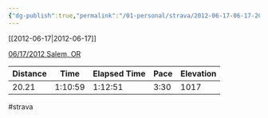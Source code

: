 ```yaml
---
{"dg-publish":true,"permalink":"/01-personal/strava/2012-06-17-06-17-2012-salem-or/"}
---
```



[[2012-06-17\|2012-06-17]]

[06/17/2012 Salem, OR](https://www.strava.com/activities/21278413)

| Distance | Time    | Elapsed Time | Pace | Elevation |
| -------- | ------- | ------------ | ---- | --------- |
| 20.21    | 1:10:59 | 1:12:51      | 3:30 | 1017      |




#strava
